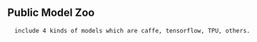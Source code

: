 ## Public Model Zoo
```
  include 4 kinds of models which are caffe, tensorflow, TPU, others.
  
```
